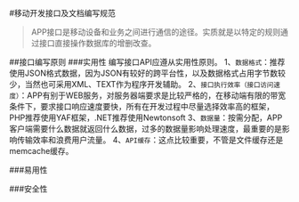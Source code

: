 #移动开发接口及文档编写规范
>APP接口是移动设备和业务之间进行通信的途径。实质就是以特定的规则通过接口直接操作数据库的增删改查。

##接口编写原则
###实用性
编写接口API应遵从实用性原则。
1、`数据格式`：推荐使用JSON格式数据，因为JSON有较好的跨平台性，以及数据格式占用字节数较少，当然也可采用XML、TEXT作为程序开发辅助。
2、`接口执行效率（接口访问速度）`：APP有别于WEB服务，对服务器端要求是比较严格的，在移动端有限的带宽条件下，要求接口响应速度要快，所有在开发过程中尽量选择效率高的框架，PHP推荐使用YAF框架，.NET推荐使用Newtonsoft
3、`数据量`：按需分配，APP客户端需要什么数据就返回什么数据，过多的数据量影响处理速度，最重要的是影响传输效率和浪费用户流量。
4、`API缓存`：这点比较重要，不管是文件缓存还是memcache缓存。

 

 

 

###易用性

###安全性

